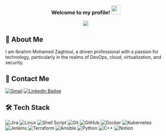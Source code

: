 

<h3 align="center">
  Welcome to my profile!
  <img src="https://media.giphy.com/media/hvRJCLFzcasrR4ia7z/giphy.gif" width="28">
</h3>

<!-- Typing SVG by DenverCoder1 - https://github.com/DenverCoder1/readme-typing-svg -->
<p align="center">
  <a href="https://github.com/DenverCoder1/readme-typing-svg"><img src="https://readme-typing-svg.herokuapp.com/?lines=Junior%20DevOps%20Engineer;Always%20learning%20new%20things&font=Fira%20Code&center=true&width=440&height=45&color=f75c7e&vCenter=true&size=22"></a>
</p> 

## 🚀 About Me

I am Ibrahim Mohamed Zaghloul, a driven professional with a passion for technology, particularly in the realms of DevOps, cloud, virtualization, and security.


## 🔗 Contact Me

[![Gmail](https://img.shields.io/badge/-Gmail-c14438?style=flat-square&logo=Gmail&logoColor=white&link=mailto:mahmoudmayar251@gmail.com)](mailto:ebrahem.mohamedzaghloul@gmail.com)
[![Linkedin Badge](https://img.shields.io/badge/-LinkedIn-blue?style=flat-square&logo=Linkedin&logoColor=white&link=https://www.linkedin.com/in/ibrahim-mohamed-zaghloul/)](https://www.linkedin.com/in/ibrahim-mohamed-zaghloul/)



## 🛠 Tech Stack
![Jira](https://img.shields.io/badge/jira-%230A0FFF.svg?style=for-the-badge&logo=jira&logoColor=white)
![Linux](https://img.shields.io/badge/Linux-FCC624?style=for-the-badge&logo=linux&logoColor=black)
![Shell Script](https://img.shields.io/badge/shell_script-%23121011.svg?style=for-the-badge&logo=gnu-bash&logoColor=white)
![Git](https://img.shields.io/badge/git-%23F05033.svg?style=for-the-badge&logo=git&logoColor=white)
![GitHub](https://img.shields.io/badge/github-%23121011.svg?style=for-the-badge&logo=github&logoColor=white)
![Docker](https://img.shields.io/badge/docker-%230db7ed.svg?style=for-the-badge&logo=docker&logoColor=white)
![Kubernetes](https://img.shields.io/badge/kubernetes-%23326ce5.svg?style=for-the-badge&logo=kubernetes&logoColor=white)
![Jenkins](https://img.shields.io/badge/jenkins-%232C5263.svg?style=for-the-badge&logo=jenkins&logoColor=white)
![Terraform](https://img.shields.io/badge/terraform-%235835CC.svg?style=for-the-badge&logo=terraform&logoColor=white)
![Ansible](https://img.shields.io/badge/ansible-%231A1918.svg?style=for-the-badge&logo=ansible&logoColor=white)
![Python](https://img.shields.io/badge/python-3670A0?style=for-the-badge&logo=python&logoColor=ffdd54)
![C++](https://img.shields.io/badge/c++-%2300599C.svg?style=for-the-badge&logo=c%2B%2B&logoColor=white)
![Notion](https://img.shields.io/badge/Notion-%23000000.svg?style=for-the-badge&logo=notion&logoColor=white)




<!--
<img align="left" src="https://github-readme-stats.vercel.app/api/top-langs?username=ibrahim-mohamed-zaghloul-github&show_icons=true&locale=en&layout=compact&theme=radical" alt="most used languages" />
<br>
<a href="https://komarev.com/ghpvc/?username=ibrahim-mohamed-zaghloul-github&style=for-the-badge">
    <img src="https://komarev.com/ghpvc/?username=ibrahim-mohamed-zaghloul-github&style=for-the-badge">
</a>
-->
